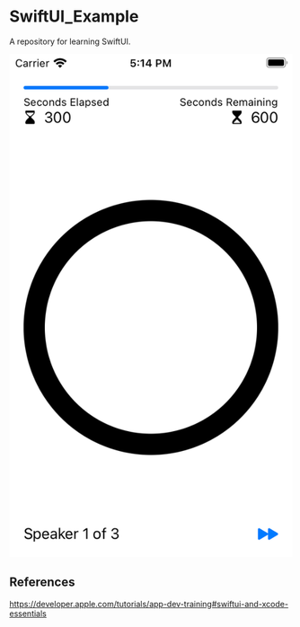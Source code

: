 # SwiftUI_Example
A repository for learning SwiftUI.


![SimulatorScreenShot](SimulatorScreenShot.png)

## References
https://developer.apple.com/tutorials/app-dev-training#swiftui-and-xcode-essentials